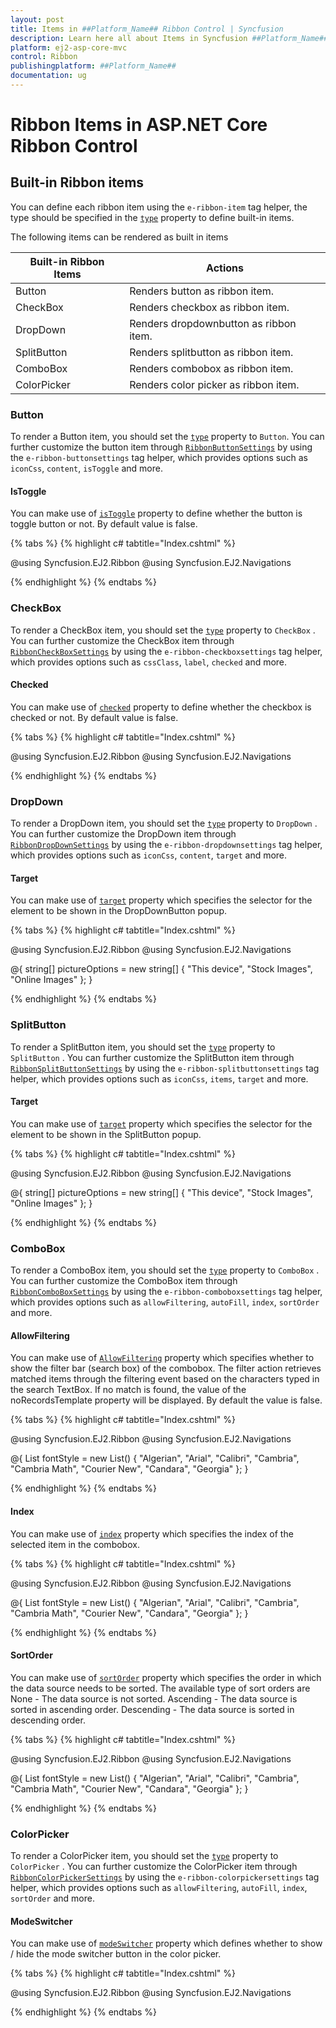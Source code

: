```yaml
---
layout: post
title: Items in ##Platform_Name## Ribbon Control | Syncfusion
description: Learn here all about Items in Syncfusion ##Platform_Name## Ribbon control of Syncfusion Essential JS 2 and more.
platform: ej2-asp-core-mvc
control: Ribbon
publishingplatform: ##Platform_Name##
documentation: ug
---
```


# Ribbon Items in ASP.NET Core Ribbon Control

## Built-in Ribbon items


You can define each ribbon item using the `e-ribbon-item` tag helper, the type should be specified in the [`type`](https://help.syncfusion.com/cr/aspnetcore-js2/Syncfusion.EJ2.Ribbon.RibbonItemType.html) property to define built-in items.

The following items can be rendered as built in items

| Built-in Ribbon Items | Actions |
|------------------------|---------|
| Button | Renders button as ribbon item.|
| CheckBox | Renders checkbox as ribbon item.|
| DropDown | Renders dropdownbutton as ribbon item.|
| SplitButton | Renders splitbutton as ribbon item.|
| ComboBox | Renders combobox as ribbon item.|
| ColorPicker | Renders color picker as ribbon item.|

### Button
To render a Button item, you should set the [`type`](https://help.syncfusion.com/cr/aspnetcore-js2/Syncfusion.EJ2.Ribbon.RibbonItemType.html) property to `Button`. You can further customize the button item through [`RibbonButtonSettings`](https://help.syncfusion.com/cr/aspnetcore-js2/Syncfusion.EJ2.Ribbon.RibbonButtonSettings.html) by using the `e-ribbon-buttonsettings` tag helper, which provides options such as `iconCss`, `content`, `isToggle` and more.

#### IsToggle
You can make use of [`isToggle`](https://help.syncfusion.com/cr/aspnetcore-js2/Syncfusion.EJ2.Ribbon.RibbonButtonSettings.html#Syncfusion_EJ2_Ribbon_RibbonButtonSettings_IsToggle) property to define whether the button is toggle button or not. By default value is false.

{% tabs %}
{% highlight c# tabtitle="Index.cshtml" %}

@using Syncfusion.EJ2.Ribbon
@using Syncfusion.EJ2.Navigations

<ejs-ribbon id="ribbon">
    <e-ribbon-tabs>
        <e-ribbon-tab header="Home">
            <e-ribbon-groups>
                <e-ribbon-group header="Clipboard">
                    <e-ribbon-collections>
                        <e-ribbon-collection>
                            <e-ribbon-items>
                                <e-ribbon-item type=Button>
                                    <e-ribbon-buttonsettings iconCss="e-icons e-cut" content="Cut" isToggle=true></e-ribbon-buttonsettings>
                                </e-ribbon-item>
                            </e-ribbon-items>
                        </e-ribbon-collection>
                    </e-ribbon-collections>
                </e-ribbon-group>
            </e-ribbon-groups>
        </e-ribbon-tab>
    </e-ribbon-tabs>
</ejs-ribbon>

{% endhighlight %}
{% endtabs %}

### CheckBox

To render a CheckBox item, you should set the [`type`](https://help.syncfusion.com/cr/aspnetcore-js2/Syncfusion.EJ2.Ribbon.RibbonItemType.html) property to `CheckBox` . You can further customize the CheckBox item through [`RibbonCheckBoxSettings`](https://help.syncfusion.com/cr/aspnetcore-js2/Syncfusion.EJ2.Ribbon.RibbonCheckBoxSettings.html) by using the `e-ribbon-checkboxsettings` tag helper, which provides options such as `cssClass`, `label`, `checked` and more.

#### Checked

You can make use of [`checked`](https://help.syncfusion.com/cr/aspnetcore-js2/Syncfusion.EJ2.Ribbon.RibbonCheckBoxSettings.html#Syncfusion_EJ2_Ribbon_RibbonCheckBoxSettings_Checked) property to define whether the checkbox is checked or not. By default value is false.

{% tabs %}
{% highlight c# tabtitle="Index.cshtml" %}

@using Syncfusion.EJ2.Ribbon
@using Syncfusion.EJ2.Navigations

<ejs-ribbon id="ribbon">
    <e-ribbon-tabs>
        <e-ribbon-tab header="Home">
            <e-ribbon-groups>
                <e-ribbon-group header="View">
                    <e-ribbon-collections>
                        <e-ribbon-collection>
                            <e-ribbon-items>
                                <e-ribbon-item type=CheckBox>
                                    <e-ribbon-checkboxsettings checked=true label="Ruler"></e-ribbon-checkboxsettings>
                                </e-ribbon-item>
                            </e-ribbon-items>
                        </e-ribbon-collection>
                    </e-ribbon-collections>
                </e-ribbon-group>
            </e-ribbon-groups>
        </e-ribbon-tab>
    </e-ribbon-tabs>
</ejs-ribbon>

{% endhighlight %}
{% endtabs %}

### DropDown

To render a DropDown item, you should set the [`type`](https://help.syncfusion.com/cr/aspnetcore-js2/Syncfusion.EJ2.Ribbon.RibbonItemType.html) property to `DropDown` . You can further customize the DropDown item through [`RibbonDropDownSettings`](https://help.syncfusion.com/cr/aspnetcore-js2/Syncfusion.EJ2.Ribbon.RibbonDropDownSettings.html) by using the `e-ribbon-dropdownsettings` tag helper, which provides options such as `iconCss`, `content`, `target` and more.

#### Target

You can make use of [`target`](https://help.syncfusion.com/cr/aspnetcore-js2/Syncfusion.EJ2.Ribbon.RibbonDropDownSettings.html#Syncfusion_EJ2_Ribbon_RibbonDropDownSettings_Target) property which specifies the selector for the element to be shown in the DropDownButton popup.

{% tabs %}
{% highlight c# tabtitle="Index.cshtml" %}

@using Syncfusion.EJ2.Ribbon
@using Syncfusion.EJ2.Navigations

@{
    string[] pictureOptions = new string[] { "This device", "Stock Images", "Online Images" };
}

<ejs-ribbon id="ribbon">
    <e-ribbon-tabs>
        <e-ribbon-tab header="Home">
            <e-ribbon-groups>
                <e-ribbon-group header="Illustrations">
                    <e-ribbon-collections>
                        <e-ribbon-collection>
                            <e-ribbon-items>
                                <e-ribbon-item type=DropDown>
                                    <e-ribbon-dropdownsettings iconCss="e-icons e-image" content="Pictures" target="#pictureList"></e-ribbon-dropdownsettings>
                                </e-ribbon-item>
                            </e-ribbon-items>
                        </e-ribbon-collection>
                    </e-ribbon-collections>
                </e-ribbon-group>
            </e-ribbon-groups>
        </e-ribbon-tab>
    </e-ribbon-tabs>
</ejs-ribbon>
<ejs-listview id="pictureList" showHeader=true headerTitle="Insert Picture From" dataSource=pictureOptions></ejs-listview>

{% endhighlight %}
{% endtabs %}


### SplitButton

To render a SplitButton item, you should set the [`type`](https://help.syncfusion.com/cr/aspnetcore-js2/Syncfusion.EJ2.Ribbon.RibbonItemType.html) property to `SplitButton` . You can further customize the SplitButton item through [`RibbonSplitButtonSettings`](https://help.syncfusion.com/cr/aspnetcore-js2/Syncfusion.EJ2.Ribbon.RibbonSplitButtonSettings.html#properties) by using the `e-ribbon-splitbuttonsettings` tag helper, which provides options such as `iconCss`, `items`, `target` and more.

#### Target

You can make use of [`target`](https://help.syncfusion.com/cr/aspnetcore-js2/Syncfusion.EJ2.Ribbon.RibbonSplitButtonSettings.html#Syncfusion_EJ2_Ribbon_RibbonSplitButtonSettings_Target) property which specifies the selector for the element to be shown in the SplitButton popup.

{% tabs %}
{% highlight c# tabtitle="Index.cshtml" %}

@using Syncfusion.EJ2.Ribbon
@using Syncfusion.EJ2.Navigations

@{
    string[] pictureOptions = new string[] { "This device", "Stock Images", "Online Images" };
}

<ejs-ribbon id="ribbon">
    <e-ribbon-tabs>
        <e-ribbon-tab header="Home">
            <e-ribbon-groups>
                <e-ribbon-group header="Header & Footer">
                    <e-ribbon-collections>
                        <e-ribbon-collection>
                            <e-ribbon-items>
                                <e-ribbon-item type=SplitButton>
                                    <e-ribbon-splitbuttonsettings iconCss="e-icons e-paste" content="Paste" target="#pictureList"></e-ribbon-splitbuttonsettings>
                                </e-ribbon-item>
                            </e-ribbon-items>
                        </e-ribbon-collection>
                    </e-ribbon-collections>
                </e-ribbon-group>
            </e-ribbon-groups>
        </e-ribbon-tab>
    </e-ribbon-tabs>
</ejs-ribbon>
<ejs-listview id="pictureList" showHeader=true headerTitle="Insert Picture From" dataSource=pictureOptions></ejs-listview>

{% endhighlight %}
{% endtabs %}

### ComboBox

To render a ComboBox item, you should set the [`type`](https://help.syncfusion.com/cr/aspnetcore-js2/Syncfusion.EJ2.Ribbon.RibbonItemType.html) property to `ComboBox` . You can further customize the ComboBox item through [`RibbonComboBoxSettings`](https://help.syncfusion.com/cr/aspnetcore-js2/Syncfusion.EJ2.Ribbon.RibbonComboBoxSettings.html) by using the `e-ribbon-comboboxsettings` tag helper, which provides options such as `allowFiltering`, `autoFill`, `index`, `sortOrder` and more.

#### AllowFiltering

You can make use of [`AllowFiltering`](https://help.syncfusion.com/cr/aspnetcore-js2/Syncfusion.EJ2.Ribbon.RibbonComboBoxSettings.html#Syncfusion_EJ2_Ribbon_RibbonComboBoxSettings_AllowFiltering) property which specifies whether to show the filter bar (search box) of the combobox. The filter action retrieves matched items through the filtering event based on the characters typed in the search TextBox. If no match is found, the value of the noRecordsTemplate property will be displayed. By default the value is false.

{% tabs %}
{% highlight c# tabtitle="Index.cshtml" %}

@using Syncfusion.EJ2.Ribbon
@using Syncfusion.EJ2.Navigations

@{
    List<string> fontStyle = new List<string>() { "Algerian", "Arial", "Calibri", "Cambria", "Cambria Math", "Courier New", "Candara", "Georgia" };
}

<ejs-ribbon id="ribbon">
    <e-ribbon-tabs>
        <e-ribbon-tab header="Home">
            <e-ribbon-groups>
                <e-ribbon-group header="Font">
                    <e-ribbon-collections>
                        <e-ribbon-collection>
                            <e-ribbon-items>
                                <e-ribbon-item type=ComboBox>
                                    <e-ribbon-comboboxsettings dataSource=fontStyle allowFiltering=true></e-ribbon-comboboxsettings>
                                </e-ribbon-item>
                            </e-ribbon-items>
                        </e-ribbon-collection>
                    </e-ribbon-collections>
                </e-ribbon-group>
            </e-ribbon-groups>
        </e-ribbon-tab>
    </e-ribbon-tabs>
</ejs-ribbon>

{% endhighlight %}
{% endtabs %}

#### Index

You can make use of [`index`](https://help.syncfusion.com/cr/aspnetcore-js2/Syncfusion.EJ2.Ribbon.RibbonComboBoxSettings.html#Syncfusion_EJ2_Ribbon_RibbonComboBoxSettings_Index) property which specifies the index of the selected item in the combobox.

{% tabs %}
{% highlight c# tabtitle="Index.cshtml" %}

@using Syncfusion.EJ2.Ribbon
@using Syncfusion.EJ2.Navigations

@{
    List<string> fontStyle = new List<string>() { "Algerian", "Arial", "Calibri", "Cambria", "Cambria Math", "Courier New", "Candara", "Georgia" };
}

<ejs-ribbon id="ribbon">
    <e-ribbon-tabs>
        <e-ribbon-tab header="Home">
            <e-ribbon-groups>
                <e-ribbon-group header="Font">
                    <e-ribbon-collections>
                        <e-ribbon-collection>
                            <e-ribbon-items>
                                <e-ribbon-item type=ComboBox>
                                    <e-ribbon-comboboxsettings dataSource=fontStyle index=3></e-ribbon-comboboxsettings>
                                </e-ribbon-item>
                            </e-ribbon-items>
                        </e-ribbon-collection>
                    </e-ribbon-collections>
                </e-ribbon-group>
            </e-ribbon-groups>
        </e-ribbon-tab>
    </e-ribbon-tabs>
</ejs-ribbon>

{% endhighlight %}
{% endtabs %}

#### SortOrder

You can make use of [`sortOrder`](https://help.syncfusion.com/cr/aspnetcore-js2/Syncfusion.EJ2.Ribbon.RibbonComboBoxSettings.html#Syncfusion_EJ2_Ribbon_RibbonComboBoxSettings_Index) property which specifies the order in which the data source needs to be sorted. The available type of sort orders are None - The data source is not sorted. Ascending - The data source is sorted in ascending order. Descending - The data source is sorted in descending order.

{% tabs %}
{% highlight c# tabtitle="Index.cshtml" %}

@using Syncfusion.EJ2.Ribbon
@using Syncfusion.EJ2.Navigations

@{
    List<string> fontStyle = new List<string>() { "Algerian", "Arial", "Calibri", "Cambria", "Cambria Math", "Courier New", "Candara", "Georgia" };
}

<ejs-ribbon id="ribbon">
    <e-ribbon-tabs>
        <e-ribbon-tab header="Home">
            <e-ribbon-groups>
                <e-ribbon-group header="Font">
                    <e-ribbon-collections>
                        <e-ribbon-collection>
                            <e-ribbon-items>
                                <e-ribbon-item type=ComboBox>
                                    <e-ribbon-comboboxsettings dataSource=fontStyle sortOrder=SortOrder.Descending></e-ribbon-comboboxsettings>
                                </e-ribbon-item>
                            </e-ribbon-items>
                        </e-ribbon-collection>
                    </e-ribbon-collections>
                </e-ribbon-group>
            </e-ribbon-groups>
        </e-ribbon-tab>
    </e-ribbon-tabs>
</ejs-ribbon>

{% endhighlight %}
{% endtabs %}

### ColorPicker

To render a ColorPicker item, you should set the [`type`](https://help.syncfusion.com/cr/aspnetcore-js2/Syncfusion.EJ2.Ribbon.RibbonItemType.html) property to `ColorPicker` . You can further customize the ColorPicker item through [`RibbonColorPickerSettings`](https://help.syncfusion.com/cr/aspnetcore-js2/Syncfusion.EJ2.Ribbon.RibbonColorPickerSettings.html) by using the `e-ribbon-colorpickersettings` tag helper, which provides options such as `allowFiltering`, `autoFill`, `index`, `sortOrder` and more.

#### ModeSwitcher

You can make use of [`modeSwitcher`](https://help.syncfusion.com/cr/aspnetcore-js2/Syncfusion.EJ2.Ribbon.RibbonColorPickerSettings.html#Syncfusion_EJ2_Ribbon_RibbonColorPickerSettings_ModeSwitcher) property which defines whether to show / hide the mode switcher button in the color picker.

{% tabs %}
{% highlight c# tabtitle="Index.cshtml" %}

@using Syncfusion.EJ2.Ribbon
@using Syncfusion.EJ2.Navigations

<ejs-ribbon id="ribbon">
    <e-ribbon-tabs>
        <e-ribbon-tab header="Home">
            <e-ribbon-groups>
                <e-ribbon-group header="Font">
                    <e-ribbon-collections>
                        <e-ribbon-collection>
                            <e-ribbon-items>
                                <e-ribbon-item type=ColorPicker>
                                    <e-ribbon-colorpickersettings value="#fff" mode="Palette"></e-ribbon-colorpickersettings>
                                </e-ribbon-item>
                            </e-ribbon-items>
                        </e-ribbon-collection>
                    </e-ribbon-collections>
                </e-ribbon-group>
            </e-ribbon-groups>
        </e-ribbon-tab>
    </e-ribbon-tabs>
</ejs-ribbon>

{% endhighlight %}
{% endtabs %}